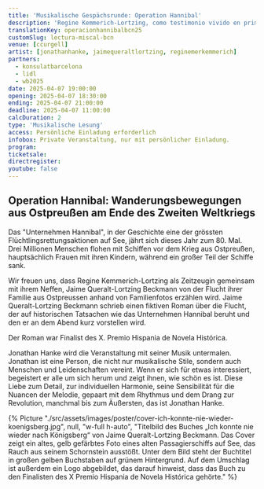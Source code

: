 ```yaml
---
title: 'Musikalische Gespächsrunde: Operation Hannibal'
description: 'Regine Kemmerich-Lortzing, como testimonio vivido en primera persona, nos cuente, junto con su sobrino, Jaime Queralt-Lortzing Beckmann, la huida de su familia de Prusia Oriental a través de fotos familiares.'
translationKey: operacionhannibalbcn25
customSlug: lectura-miscal-bcn
venue: [ccurgell]
artist: [jonathanhanke, jaimequeraltlortzing, reginemerkemmerich]
partners:
  - konsulatbarcelona
  - lidl
  - wb2025
date: 2025-04-07 19:00:00
opening: 2025-04-07 18:30:00
ending: 2025-04-07 21:00:00
deadline: 2025-04-07 11:00:00
calcDuration: 2
type: 'Musikalische Lesung'
access: Persönliche Einladung erforderlich
infobox: Private Veranstaltung, nur mit persönlicher Einladung.
program:
ticketsale:
directregister:
youtube: false
---
```


## Operation Hannibal: Wanderungsbewegungen aus Ostpreußen am Ende des Zweiten Weltkriegs

Das "Unternehmen Hannibal", in der Geschichte eine der grössten Flüchtlingsrettungsaktionen auf See, jährt sich dieses Jahr zum 80. Mal. Drei Millionen Menschen flohen mit Schiffen vor dem Krieg aus Ostpreußen, hauptsächlich Frauen mit ihren Kindern, während ein großer Teil der Schiffe sank.

Wir freuen uns, dass Regine Kemmerich-Lortzing als Zeitzeugin gemeinsam mit ihrem Neffen, Jaime Queralt-Lortzing Beckmann von der Flucht ihrer Familie aus Ostpreussen anhand von Familienfotos erzählen wird. Jaime Queralt-Lortzing Beckmann schrieb einen fiktiven Roman über die Flucht, der auf historischen Tatsachen wie das Unternehmen Hannibal beruht und den er an dem Abend kurz vorstellen wird.

Der Roman war Finalist des X. Premio Hispania de Novela Histórica.

Jonathan Hanke wird die Veranstaltung mit seiner Musik untermalen. Jonathan ist eine Person, die nicht nur musikalische Stile, sondern auch Menschen und Leidenschaften vereint. Wenn er sich für etwas interessiert, begeistert er alle um sich herum und zeigt ihnen, wie schön es ist. Diese Liebe zum Detail, zur individuellen Harmonie, seine Sensibilität für die Nuancen der Melodie, gepaart mit dem Rhythmus und dem Drang zur Revolution, manchmal bis zum Äußersten, das ist Jonathan Hanke.

{% Picture "./src/assets/images/poster/cover-ich-konnte-nie-wieder-koenigsberg.jpg", null, "w-full h-auto", "Titelbild des Buches „Ich konnte nie wieder nach Königsberg“ von Jaime Queralt-Lortzing Beckmann. Das Cover zeigt ein altes, gelb gefärbtes Foto eines alten Passagierschiffs auf See, das Rauch aus seinem Schornstein ausstößt. Unter dem Bild steht der Buchtitel in großen gelben Buchstaben auf grünem Hintergrund. Auf dem Umschlag ist außerdem ein Logo abgebildet, das darauf hinweist, dass das Buch zu den Finalisten des X Premio Hispania de Novela Histórica gehörte." %}
